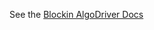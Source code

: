 See the <a href="https://blockin.gitbook.io/blockin/reference/library-documentation/chain-drivers/algodriver">Blockin AlgoDriver Docs</a>